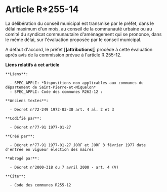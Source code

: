 # Article R*255-14

La délibération du conseil municipal est transmise par le préfet, dans le délai maximum d'un mois, au conseil de la
communauté urbaine ou au comité du syndicat communautaire d'aménagement qui se prononce, dans le même délai, sur l'évaluation
proposée par le conseil municipal. 

A défaut d'accord, le préfet [**]attributions[**] procède à cette évaluation après avis de la commission prévue à l'article
R.255-12.

**Liens relatifs à cet article**

	**Liens**:

	  - SPEC_APPLI: *Dispositions non applicables aux communes du département de Saint-Pierre-et-Miquelon*
	  - SPEC_APPLI: Code des communes R262-12 :

	**Anciens textes**:

	  - Décret n°72-249 1972-03-30 art. 4 al. 2 et 3

	**Codifié par**:

	  - Décret n°77-91 1977-01-27

	**Créé par**:

	  - Décret n°77-91 1977-01-27 JORF et JORF 3 février 1977 date d'entrée en vigueur élection des maires

	**Abrogé par**:

	  - Décret n°2000-318 du 7 avril 2000 - art. 4 (V)

	**Cite**:

	  - Code des communes R255-12
